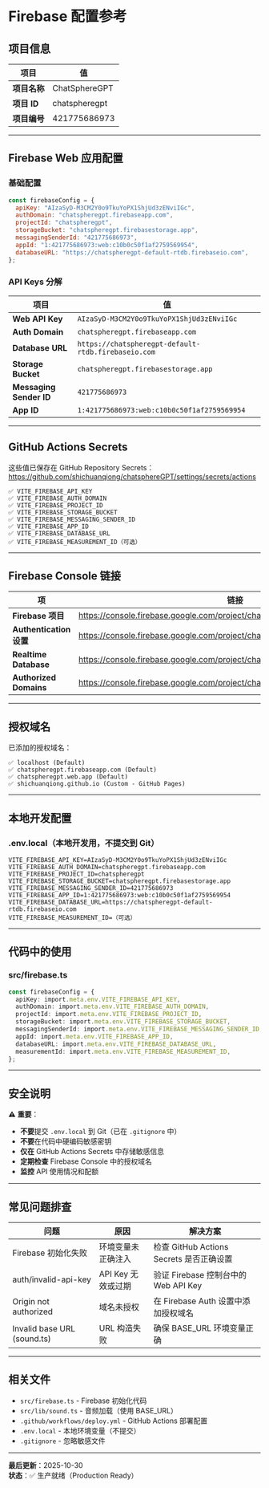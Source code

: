 # Firebase 配置参考

## 项目信息

| 项目 | 值 |
|------|-----|
| **项目名称** | ChatSphereGPT |
| **项目 ID** | chatspheregpt |
| **项目编号** | 421775686973 |

---

## Firebase Web 应用配置

### 基础配置

```javascript
const firebaseConfig = {
  apiKey: "AIzaSyD-M3CM2Y0o9TkuYoPX1ShjUd3zENviIGc",
  authDomain: "chatspheregpt.firebaseapp.com",
  projectId: "chatspheregpt",
  storageBucket: "chatspheregpt.firebasestorage.app",
  messagingSenderId: "421775686973",
  appId: "1:421775686973:web:c10b0c50f1af2759569954",
  databaseURL: "https://chatspheregpt-default-rtdb.firebaseio.com",
};
```

### API Keys 分解

| 项目 | 值 |
|------|-----|
| **Web API Key** | `AIzaSyD-M3CM2Y0o9TkuYoPX1ShjUd3zENviIGc` |
| **Auth Domain** | `chatspheregpt.firebaseapp.com` |
| **Database URL** | `https://chatspheregpt-default-rtdb.firebaseio.com` |
| **Storage Bucket** | `chatspheregpt.firebasestorage.app` |
| **Messaging Sender ID** | `421775686973` |
| **App ID** | `1:421775686973:web:c10b0c50f1af2759569954` |

---

## GitHub Actions Secrets

这些值已保存在 GitHub Repository Secrets：
https://github.com/shichuanqiong/chatsphereGPT/settings/secrets/actions

```
✅ VITE_FIREBASE_API_KEY
✅ VITE_FIREBASE_AUTH_DOMAIN
✅ VITE_FIREBASE_PROJECT_ID
✅ VITE_FIREBASE_STORAGE_BUCKET
✅ VITE_FIREBASE_MESSAGING_SENDER_ID
✅ VITE_FIREBASE_APP_ID
✅ VITE_FIREBASE_DATABASE_URL
✅ VITE_FIREBASE_MEASUREMENT_ID（可选）
```

---

## Firebase Console 链接

| 项 | 链接 |
|----|------|
| **Firebase 项目** | https://console.firebase.google.com/project/chatspheregpt |
| **Authentication 设置** | https://console.firebase.google.com/project/chatspheregpt/authentication/settings |
| **Realtime Database** | https://console.firebase.google.com/project/chatspheregpt/database |
| **Authorized Domains** | https://console.firebase.google.com/project/chatspheregpt/authentication/settings |

---

## 授权域名

已添加的授权域名：

```
✅ localhost (Default)
✅ chatspheregpt.firebaseapp.com (Default)
✅ chatspheregpt.web.app (Default)
✅ shichuanqiong.github.io (Custom - GitHub Pages)
```

---

## 本地开发配置

### .env.local（本地开发用，不提交到 Git）

```env
VITE_FIREBASE_API_KEY=AIzaSyD-M3CM2Y0o9TkuYoPX1ShjUd3zENviIGc
VITE_FIREBASE_AUTH_DOMAIN=chatspheregpt.firebaseapp.com
VITE_FIREBASE_PROJECT_ID=chatspheregpt
VITE_FIREBASE_STORAGE_BUCKET=chatspheregpt.firebasestorage.app
VITE_FIREBASE_MESSAGING_SENDER_ID=421775686973
VITE_FIREBASE_APP_ID=1:421775686973:web:c10b0c50f1af2759569954
VITE_FIREBASE_DATABASE_URL=https://chatspheregpt-default-rtdb.firebaseio.com
VITE_FIREBASE_MEASUREMENT_ID=（可选）
```

---

## 代码中的使用

### src/firebase.ts

```typescript
const firebaseConfig = {
  apiKey: import.meta.env.VITE_FIREBASE_API_KEY,
  authDomain: import.meta.env.VITE_FIREBASE_AUTH_DOMAIN,
  projectId: import.meta.env.VITE_FIREBASE_PROJECT_ID,
  storageBucket: import.meta.env.VITE_FIREBASE_STORAGE_BUCKET,
  messagingSenderId: import.meta.env.VITE_FIREBASE_MESSAGING_SENDER_ID,
  appId: import.meta.env.VITE_FIREBASE_APP_ID,
  databaseURL: import.meta.env.VITE_FIREBASE_DATABASE_URL,
  measurementId: import.meta.env.VITE_FIREBASE_MEASUREMENT_ID,
};
```

---

## 安全说明

⚠️ **重要**：
- **不要**提交 `.env.local` 到 Git（已在 `.gitignore` 中）
- **不要**在代码中硬编码敏感密钥
- **仅在** GitHub Actions Secrets 中存储敏感信息
- **定期检查** Firebase Console 中的授权域名
- **监控** API 使用情况和配额

---

## 常见问题排查

| 问题 | 原因 | 解决方案 |
|------|------|---------|
| Firebase 初始化失败 | 环境变量未正确注入 | 检查 GitHub Actions Secrets 是否正确设置 |
| auth/invalid-api-key | API Key 无效或过期 | 验证 Firebase 控制台中的 Web API Key |
| Origin not authorized | 域名未授权 | 在 Firebase Auth 设置中添加授权域名 |
| Invalid base URL (sound.ts) | URL 构造失败 | 确保 BASE_URL 环境变量正确 |

---

## 相关文件

- `src/firebase.ts` - Firebase 初始化代码
- `src/lib/sound.ts` - 音频加载（使用 BASE_URL）
- `.github/workflows/deploy.yml` - GitHub Actions 部署配置
- `.env.local` - 本地环境变量（不提交）
- `.gitignore` - 忽略敏感文件

---

**最后更新**：2025-10-30  
**状态**：✅ 生产就绪（Production Ready）
